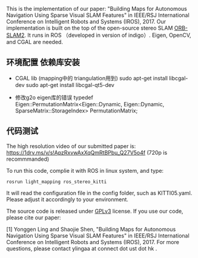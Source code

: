 This is the implementation of our paper: "Building Maps for Autonomous Navigation Using Sparse Visual SLAM Features" in IEEE/RSJ International Conference on Intelligent Robots and Systems (IROS), 2017. Our implementation is built on the top of the open-source stereo SLAM [ORB-SLAM2](https://github.com/raulmur/ORB_SLAM2). It runs in ROS （developed in version of indigo）. Eigen, OpenCV, and CGAL are needed. 



## 环境配置 依赖库安装

- CGAL lib  (mapping中的 triangulation用到)
sudo apt-get install libcgal-dev
sudo apt-get install libcgal-qt5-dev

- 修改g2o eigen库的错误
typedef Eigen::PermutationMatrix<Eigen::Dynamic, Eigen::Dynamic, SparseMatrix::StorageIndex> PermutationMatrix;


## 代码测试

The high resolution video of our submitted paper is: 
https://1drv.ms/v/s!ApzRxvwAxXqQmRtBPbu_Q27V5o4f
(720p is recommmanded)

To run this code, complie it with ROS in linux system, and type:

`rosrun light_mapping ros_stereo_kitti `

It will read the configuration file in the config folder, such as KITTI05.yaml. Please adjust it accordingly to your environment.

The source code is released under [GPLv3](https://www.gnu.org/licenses/gpl-3.0.html) license.
If you use our code, please cite our paper:

[1] Yonggen Ling and Shaojie Shen, "Building Maps for Autonomous Navigation Using Sparse Visual SLAM Features" in IEEE/RSJ International Conference on Intelligent Robots and Systems (IROS), 2017.
For more questions, please contact ylingaa at connect dot ust dot hk .
